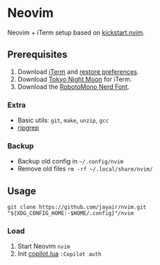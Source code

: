 # Neovim

Neovim + iTerm setup based on [kickstart.nvim](https://github.com/nvim-lua/kickstart.nvim).

## Prerequisites

1. Download [iTerm](https://iterm2.com) and [restore preferences](/com.googlecode.iterm2.plist).
2. Download [Tokyo Night Moon](https://github.com/folke/tokyonight.nvim) for iTerm.
3. Download the [RobotoMono Nerd Font](https://www.nerdfonts.com/font-downloads).

### Extra

- Basic utils: `git`, `make`, `unzip`, `gcc`
- [ripgrep](https://github.com/BurntSushi/ripgrep#installation)

### Backup

- Backup old config in `~/.config/nvim`
- Remove old files `rm -rf ~/.local/share/nvim/`

## Usage

```
git clone https://github.com/jayair/nvim.git "${XDG_CONFIG_HOME:-$HOME/.config}"/nvim
```

### Load

1. Start Neovim `nvim`
2. Init [copilot.lua](https://github.com/zbirenbaum/copilot.lua) `:Copilot auth`
